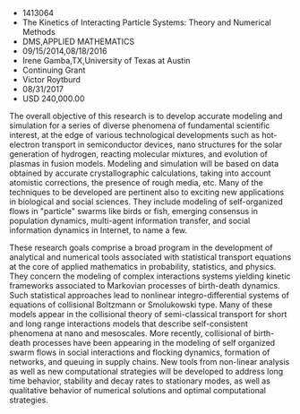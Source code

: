 
* 1413064
* The Kinetics of Interacting Particle Systems: Theory and Numerical Methods
* DMS,APPLIED MATHEMATICS
* 09/15/2014,08/18/2016
* Irene Gamba,TX,University of Texas at Austin
* Continuing Grant
* Victor Roytburd
* 08/31/2017
* USD 240,000.00

The overall objective of this research is to develop accurate modeling and
simulation for a series of diverse phenomena of fundamental scientific interest,
at the edge of various technological developments such as hot-electron transport
in semiconductor devices, nano structures for the solar generation of hydrogen,
reacting molecular mixtures, and evolution of plasmas in fusion models. Modeling
and simulation will be based on data obtained by accurate crystallographic
calculations, taking into account atomistic corrections, the presence of rough
media, etc. Many of the techniques to be developed are pertinent also to
exciting new applications in biological and social sciences. They include
modeling of self-organized flows in "particle" swarms like birds or fish,
emerging consensus in population dynamics, multi-agent information transfer, and
social information dynamics in Internet, to name a few.

These research goals comprise a broad program in the development of analytical
and numerical tools associated with statistical transport equations at the core
of applied mathematics in probability, statistics, and physics. They concern the
modeling of complex interactions systems yielding kinetic frameworks associated
to Markovian processes of birth-death dynamics. Such statistical approaches lead
to nonlinear integro-differential systems of equations of collisional Boltzmann
or Smolukowski type. Many of these models appear in the collisional theory of
semi-classical transport for short and long range interactions models that
describe self-consistent phenomena at nano and mesoscales. More recently,
collisional of birth-death processes have been appearing in the modeling of self
organized swarm flows in social interactions and flocking dynamics, formation of
networks, and queuing in supply chains. New tools from non-linear analysis as
well as new computational strategies will be developed to address long time
behavior, stability and decay rates to stationary modes, as well as qualitative
behavior of numerical solutions and optimal computational strategies.
